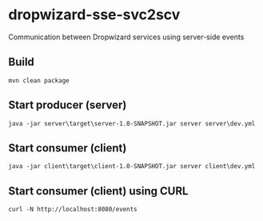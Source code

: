 # dropwizard-sse-svc2scv

Communication between Dropwizard services using server-side events

## Build

    mvn clean package

## Start producer (server)

    java -jar server\target\server-1.0-SNAPSHOT.jar server server\dev.yml

## Start consumer (client)

    java -jar client\target\client-1.0-SNAPSHOT.jar server client\dev.yml

## Start consumer (client) using CURL

    curl -N http://localhost:8080/events
